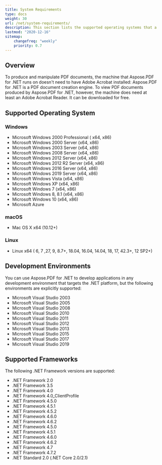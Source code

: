 ```yaml
---
title: System Requirements
type: docs
weight: 30
url: /net/system-requirements/
description: This section lists the supported operating systems that a developer needs to successfully work with Aspose.PDF for .NET.
lastmod: "2020-12-16"
sitemap:
    changefreq: "weekly"
    priority: 0.7
---
```


## Overview
To produce and manipulate PDF documents, the machine that Aspose.PDF for .NET runs on doesn't need to have Adobe Acrobat installed: Aspose.PDF for .NET is a PDF document creation engine. To view PDF documents produced by Aspose.PDF for .NET, however, the machine does need at least an Adobe Acrobat Reader. It can be downloaded for free.

## Supported Operating System

### Windows
- Microsoft Windows 2000 Professional ( x64, x86)
- Microsoft Windows 2000 Server (x64, x86)
- Microsoft Windows 2003 Server (x64, x86)
- Microsoft Windows 2008 Server (x64, x86)
- Microsoft Windows 2012 Server (x64, x86)
- Microsoft Windows 2012 R2 Server (x64, x86)
- Microsoft Windows 2016 Server (x64, x86)
- Microsoft Windows 2019 Server (x64, x86)
- Microsoft Windows Vista (x64, x86)
- Microsoft Windows XP (x64, x86)
- Microsoft Windows 7 (x64, x86)
- Microsoft Windows 8, 8.1 (x64, x86)
- Microsoft Windows 10 (x64, x86)
- Microsoft Azure

### macOS
- Mac OS X x64 (10.12+)

### Linux
- Linux x64 ( 6, 7 ,27, 9, 8.7+, 18.04, 16.04, 14.04, 18, 17, 42.3+, 12 SP2+)

## Development Environments
You can use Aspose.PDF for .NET to develop applications in any development environment that targets the .NET platform, but the following environments are explicitly supported:

- Microsoft Visual Studio 2003
- Microsoft Visual Studio 2005
- Microsoft Visual Studio 2008
- Microsoft Visual Studio 2010
- Microsoft Visual Studio 2011
- Microsoft Visual Studio 2012
- Microsoft Visual Studio 2013
- Microsoft Visual Studio 2015
- Microsoft Visual Studio 2017
- Microsoft Visual Studio 2019

## Supported Frameworks
The following .NET Framework versions are supported:

- .NET Framework 2.0
- .NET Framework 3.5
- .NET Framework 4.0
- .NET Framework 4.0_ClientProfile
- .NET Framework 4.5.0
- .NET Framework 4.5.1
- .NET Framework 4.5.2
- .NET Framework 4.6.0
- .NET Framework 4.6.2
- .NET Framework 4.5.0
- .NET Framework 4.5.1
- .NET Framework 4.6.0
- .NET Framework 4.6.2
- .NET Framework 4.7
- .NET Framework 4.7.2
- .NET Standard 2.0 (.NET Core 2.0/2.1)
